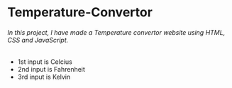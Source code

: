 # Temperature-Convertor

###### In this project, I have made a Temperature convertor website using HTML, CSS and JavaScript.

* 1st input is Celcius
* 2nd input is Fahrenheit
* 3rd input is Kelvin


